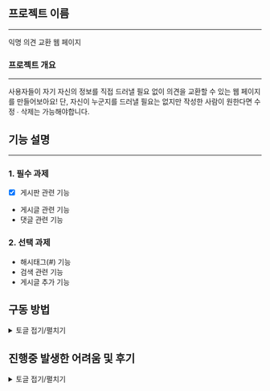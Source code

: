 ## 프로젝트 이름

---

익명 의견 교환 웹 페이지

### 프로젝트 개요

---

사용자들이 자기 자신의 정보를 직접 드러낼 필요 없이 의견을 교환할 수 있는 웹 페이지를 만들어보아요!
단, 자신이 누군지를 드러낼 필요는 없지만 작성한 사람이 원한다면 수정 ∙ 삭제는 가능해야합니다.

## 기능 설명

---

### 1. 필수 과제

- [x] 게시판 관련 기능
-  게시글 관련 기능
-  댓글 관련 기능

### 2. 선택 과제

-  해시태그(#) 기능
-  검색 관련 기능
-  게시글 추가 기능

## 구동 방법
<details>
<summary>토글 접기/펼치기</summary>

---
localhost:8080/index -> 기본페이지
---

- 게시글 작성
  글작성 클릭시 게시글 작성으로 이동 게시글 작성시 게시글 목록으로 이동한다.

- 게시글 목록
  게시글 제목은 링크로, 해당 게시글의 정보를 조회하는 페이지로 이동한다.

- 게시글 삭제
  게시글 제목을 링크로, 해당 게시글에 수정링크가 있고 삭제시 글이 삭제되며 게시글 목록으로 이동한다.

- 게시글 수정
  게시글 제목을 링크로, 해당 게시글에 삭제링크가 있고 수정시 게시글 작성 폼으로 이동하며 작성했던 제목과 내용이 적혀있고 수정이 가능함
  </details>

## 진행중 발생한 어려움 및 후기

<details>
<summary>토글 접기/펼치기</summary>
힘들었던 부분은, MVC 패턴을 완전히 이해하지 못해 어떤것 부터 시작해야 할지 막막했다. 그러나 프로젝트를 진행하면서  Controller, Entity, Repository, Service가 어떤 방식으로 활용되는지, 시작했을 때보다는 훨씬 더 잘 이해할 수 있게 되었다.<br>
비밀번호 검증 기능까지는 구현하지 못했지만, Optional을 활용하여 nullpoint를 방지하는 사실을 알게되었고 Thymeleaf를 사용하여 View단을 구현하는 과정도 쉽지 않았다. 데이터를 받아와 화면에 적용하는 부분에서 에러페이지를 많이 만들었고 시간소요가 많았던 부분이다.

<br> <br>
아쉬웠던 점으로는, 프로젝트의 필수 요건을 전부 구현하지 못한 것이 크게 아쉬웠다. 특히, 프로젝트를 시작하기 전에 전체적인 구현 방향에 대해 더 깊게 고민하고 계획했다면, 프로젝트를 완성할 수 있지 않았을까 하는 아쉬움이 남는다
 </details>
